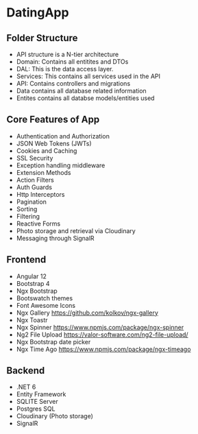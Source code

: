 # DatingApp

## Folder Structure

- API structure is a N-tier architecture
- Domain: Contains all entitites and DTOs
- DAL: This is the data access layer.
- Services: This contains all services used in the API
- API: Contains controllers and migrations
- Data contains all database related information
- Entites contains all databse models/entities used

## Core Features of App

- Authentication and Authorization
- JSON Web Tokens (JWTs)
- Cookies and Caching
- SSL Security
- Exception handling middleware
- Extension Methods
- Action Filters
- Auth Guards
- Http Interceptors
- Pagination
- Sorting
- Filtering
- Reactive Forms
- Photo storage and retrieval via Cloudinary
- Messaging through SignalR

## Frontend

- Angular 12
- Bootstrap 4
- Ngx Bootstrap
- Bootswatch themes
- Font Awesome Icons
- Ngx Gallery <https://github.com/kolkov/ngx-gallery>
- Ngx Toastr
- Ngx Spinner <https://www.npmjs.com/package/ngx-spinner>
- Ng2 File Upload <https://valor-software.com/ng2-file-upload/>
- Ngx Bootstrap date picker
- Ngx Time Ago <https://www.npmjs.com/package/ngx-timeago>

## Backend

- .NET 6
- Entity Framework
- SQLITE Server
- Postgres SQL
- Cloudinary (Photo storage)
- SignalR
